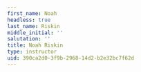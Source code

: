```yaml
---
first_name: Noah
headless: true
last_name: Riskin
middle_initial: ''
salutation: ''
title: Noah Riskin
type: instructor
uid: 390ca2d0-3f9b-2968-14d2-b2e32bc7f62d
---
```

